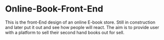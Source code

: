# Online-Book-Front-End

This is the front-End design of an online E-book store. Still in construction and later put it out and see how people will react.
The aim is to provide user with a platform to sell their second hand books out for sell.
